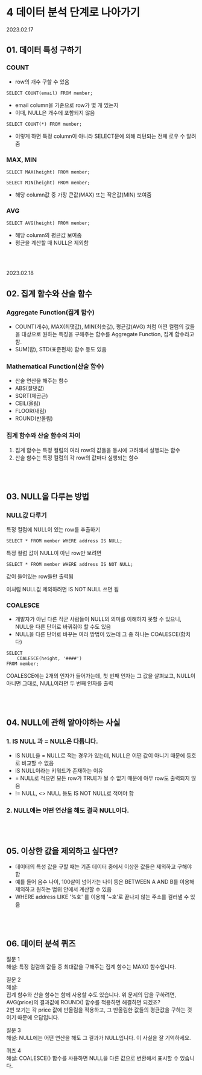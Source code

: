 # 4 데이터 분석 단계로 나아가기

2023.02.17

## 01. 데이터 특성 구하기

### COUNT
- row의 개수 구할 수 있음
```MySQL
SELECT COUNT(email) FROM member;
```
- email column을 기준으로 row가 몇 개 있는지  
- 이때, NULL은 개수에 포함되지 않음
```MySQL
SELECT COUNT(*) FROM member;
```
- 이렇게 하면 특정 column이 아니라 SELECT문에 의해 리턴되는 전체 로우 수 알려줌

### MAX, MIN
```MySQL
SELECT MAX(height) FROM member;
```
```MySQL
SELECT MIN(height) FROM member;
```
- 해당 column값 중 가장 큰값(MAX) 또는 작은값(MIN) 보여줌

### AVG
```MySQL
SELECT AVG(height) FROM member;
```
- 해당 column의 평균값 보여줌
- 평균을 계산할 때 NULL은 제외함

<br/><br/>

2023.02.18

## 02. 집계 함수와 산술 함수

### Aggregate Function(집계 함수)
- COUNT(개수), MAX(최댓값), MIN(최솟값), 평균값(AVG) 처럼 어떤 컬럼의 값들을 대상으로 원하는 특징을 구해주는 함수를 Aggregate Function, 집계 함수라고 함.
- SUM(합), STD(표준편차) 함수 등도 있음

### Mathematical Function(산술 함수)
- 산술 연산을 해주는 함수
- ABS(절댓값)
- SQRT(제곱근)
- CEIL(올림)
- FLOOR(내림)
- ROUND(반올림)

### 집계 함수와 산술 함수의 차이
1. 집계 함수는 특정 컬럼의 여러 row의 값들을 동시에 고려해서 실행되는 함수
2. 산술 함수는 특정 컬럼의 각 row의 값마다 실행되는 함수

<br/><br/>

## 03. NULL을 다루는 방법

### NULL값 다루기
특정 컬럼에 NULL이 있는 row를 추출하기
```MySQL
SELECT * FROM member WHERE address IS NULL;
```

특정 컬럼 값이 NULL이 아닌 row만 보려면
```MySQL
SELECT * FROM member WHERE address IS NOT NULL;
```
값이 들어있는 row들만 출력됨  

이처럼 NULL값 제외하려면 IS NOT NULL 쓰면 됨

### COALESCE
- 개발자가 아닌 다른 직군 사람들이 NULL의 의미를 이해하지 못할 수 있으니, NULL을 다른 단어로 바꿔줘야 할 수도 있음
- NULL을 다른 단어로 바꾸는 여러 방법이 있는데 그 중 하나는 COALESCE(합치다)
```MySQL
SELECT
    COALESCE(height, '####')
FROM member;
```
COALESCE에는 2개의 인자가 들어가는데, 첫 번째 인자는 그 값을 살펴보고, NULL이 아니면 그대로, NULL이라면 두 번째 인자를 출력

<br/><br/>

## 04. NULL에 관해 알아야하는 사실
### 1. IS NULL 과 = NULL은 다릅니다.
- IS NULL을 = NULL로 적는 경우가 있는데, NULL은 어떤 값이 아니기 때문에 등호로 비교할 수 없음  
- IS NULL이라는 키워드가 존재하는 이유  
- = NULL로 적으면 모든 row가 TRUE가 될 수 없기 때문에 아무 row도 출력되지 않음
- != NULL, <> NULL 등도 IS NOT NULL로 적어야 함

### 2. NULL에는 어떤 연산을 해도 결국 NULL이다.

<br/><br/>

## 05. 이상한 값을 제외하고 싶다면?
- 데이터의 특성 값을 구할 때는 기존 데이터 중에서 이상한 값들은 제외하고 구해야 함  
- 예를 들어 음수 나이, 100살이 넘어가는 나이 등은 BETWEEN A AND B를 이용해 제외하고 원하는 범위 안에서 계산할 수 있음
- WHERE address LIKE '%호' 를 이용해 '~호'로 끝나지 않는 주소를 걸러낼 수 있음

<br/><br/>

## 06. 데이터 분석 퀴즈

질문 1  
해설: 특정 컬럼의 값들 중 최대값을 구해주는 집계 함수는 MAX() 함수입니다.

질문 2  
해설:  
집계 함수와 산술 함수는 함께 사용할 수도 있습니다. 위 문제의 답을 구하려면, AVG(price)의 결과값에 ROUND() 함수를 적용하면 해결하면 되겠죠?  
2번 보기는 각 price 값에 반올림을 적용하고, 그 반올림한 값들의 평균값을 구하는 것이기 때문에 오답입니다.

질문 3  
해설: NULL에는 어떤 연산을 해도 그 결과가 NULL입니다. 이 사실을 잘 기억하세요.

퀴즈 4  
해설: COALESCE() 함수를 사용하면 NULL을 다른 값으로 변환해서 표시할 수 있습니다.
